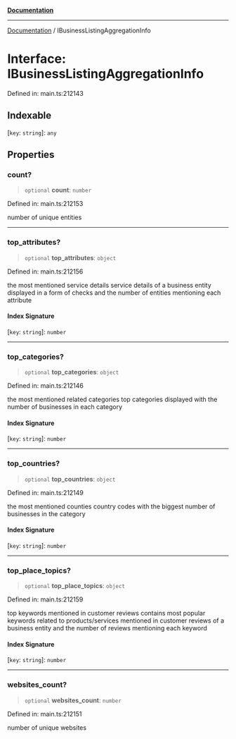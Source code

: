 [**Documentation**](../README.md)

***

[Documentation](../README.md) / IBusinessListingAggregationInfo

# Interface: IBusinessListingAggregationInfo

Defined in: main.ts:212143

## Indexable

\[`key`: `string`\]: `any`

## Properties

### count?

> `optional` **count**: `number`

Defined in: main.ts:212153

number of unique entities

***

### top\_attributes?

> `optional` **top\_attributes**: `object`

Defined in: main.ts:212156

the most mentioned service details
service details of a business entity displayed in a form of checks and the number of entities mentioning each attribute

#### Index Signature

\[`key`: `string`\]: `number`

***

### top\_categories?

> `optional` **top\_categories**: `object`

Defined in: main.ts:212146

the most mentioned related categories
top categories displayed with the number of businesses in each category

#### Index Signature

\[`key`: `string`\]: `number`

***

### top\_countries?

> `optional` **top\_countries**: `object`

Defined in: main.ts:212149

the most mentioned counties
country codes with the biggest number of businesses in the category

#### Index Signature

\[`key`: `string`\]: `number`

***

### top\_place\_topics?

> `optional` **top\_place\_topics**: `object`

Defined in: main.ts:212159

top keywords mentioned in customer reviews
contains most popular keywords related to products/services mentioned in customer reviews of a business entity and the number of reviews mentioning each keyword

#### Index Signature

\[`key`: `string`\]: `number`

***

### websites\_count?

> `optional` **websites\_count**: `number`

Defined in: main.ts:212151

number of unique websites
